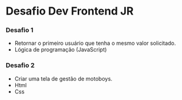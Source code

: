 # Desafio Dev Frontend JR

### Desafio 1
- Retornar o primeiro usuário que tenha o mesmo valor solicitado.
- Lógica de programação (JavaScript)

### Desafio 2
- Criar uma tela de gestão de motoboys.
- Html
- Css
